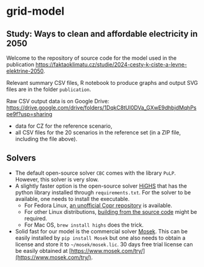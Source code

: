 # grid-model

## Study: Ways to clean and affordable electricity in 2050

Welcome to the repository of source code for the model used in the publication
https://faktaoklimatu.cz/studie/2024-cesty-k-ciste-a-levne-elektrine-2050.

Relevant summary CSV files, R notebook to produce graphs and output SVG files are in the folder `publication`.

Raw CSV output data is on Google Drive:
https://drive.google.com/drive/folders/1DqkC8tUl0DVa_GXwE9dhbjdMqhPspe9f?usp=sharing
 - data for CZ for the reference scenario,
 - all CSV files for the 20 scenarios in the reference set (in a ZIP file, including the file above).

## Solvers

- The default open-source solver `CBC` comes with the library `PuLP`. However, this solver is very slow.
- A slightly faster option is the open-source solver [HiGHS](https://highs.dev/) that has the python library installed through `requirements.txt`. For the solver to be available, one needs to install the executable.
  - For Fedora Linux, [an unofficial Copr repository](https://copr.fedorainfracloud.org/coprs/mgrabovs/HiGHS/) is available.
  - For other Linux distributions, [building from the source code](https://ergo-code.github.io/HiGHS/dev/interfaces/cpp/) might be required.
  - For Mac OS, `brew install highs` does the trick.
- Solid fast for our model is the commercial solver [Mosek](https://www.mosek.com/). This can be easily installed by
`pip install Mosek` but one also needs to obtain a license and store it to `~/mosek/mosek.lic`. 30 days free trial license can be easily obtained at [https://www.mosek.com/try/](https://www.mosek.com/try/).

